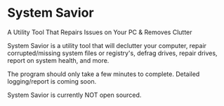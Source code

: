 # System Savior
A Utility Tool That Repairs Issues on Your PC &amp; Removes Clutter

System Savior is a utility tool that will declutter your computer, repair corrupted/missing system files or registry's, defrag drives, repair drives, report on system health, and more.

The program should only take a few minutes to complete.
Detailed logging/report is coming soon.

System Savior is currently NOT open sourced.
